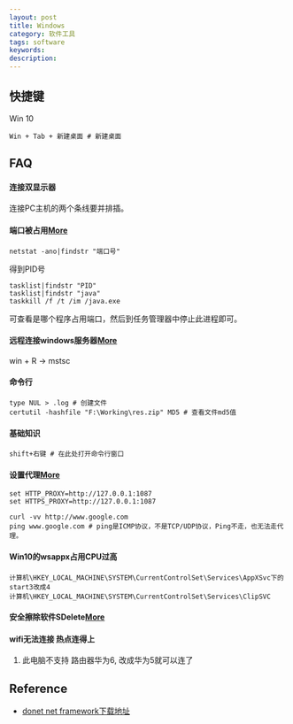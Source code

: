 ```yaml
---
layout: post
title: Windows
category: 软件工具
tags: software
keywords: 
description: 
---
```


## 快捷键

Win 10
```
Win + Tab + 新建桌面 # 新建桌面
```

## FAQ

#### 连接双显示器

连接PC主机的两个条线要并排插。


#### 端口被占用[More](http://jingyan.baidu.com/article/3c48dd34491d47e10be358b8.html)

```
netstat -ano|findstr "端口号"
```

得到PID号

```
tasklist|findstr "PID"
tasklist|findstr "java"
taskkill /f /t /im /java.exe
```

可查看是哪个程序占用端口，然后到任务管理器中停止此进程即可。

#### 远程连接windows服务器[More](https://help.aliyun.com/knowledge_detail/40848.html)

win + R -> mstsc


#### 命令行

```
type NUL > .log # 创建文件
certutil -hashfile "F:\Working\res.zip" MD5 # 查看文件md5值
```

#### 基础知识

```
shift+右键 # 在此处打开命令行窗口
```

#### 设置代理[More](https://github.com/shadowsocks/shadowsocks-windows/issues/1489)

```
set HTTP_PROXY=http://127.0.0.1:1087
set HTTPS_PROXY=http://127.0.0.1:1087

curl -vv http://www.google.com
ping www.google.com # ping是ICMP协议，不是TCP/UDP协议，Ping不走，也无法走代理。
```

#### Win10的wsappx占用CPU过高

```
计算机\HKEY_LOCAL_MACHINE\SYSTEM\CurrentControlSet\Services\AppXSvc下的start3改成4
计算机\HKEY_LOCAL_MACHINE\SYSTEM\CurrentControlSet\Services\ClipSVC
```

#### 安全擦除软件SDelete[More](https://docs.microsoft.com/en-us/sysinternals/downloads/sdelete)

#### wifi无法连接 热点连得上

1. 此电脑不支持 路由器华为6, 改成华为5就可以连了

## Reference

* [donet net framework下载地址](https://dotnet.microsoft.com/zh-cn/download)
